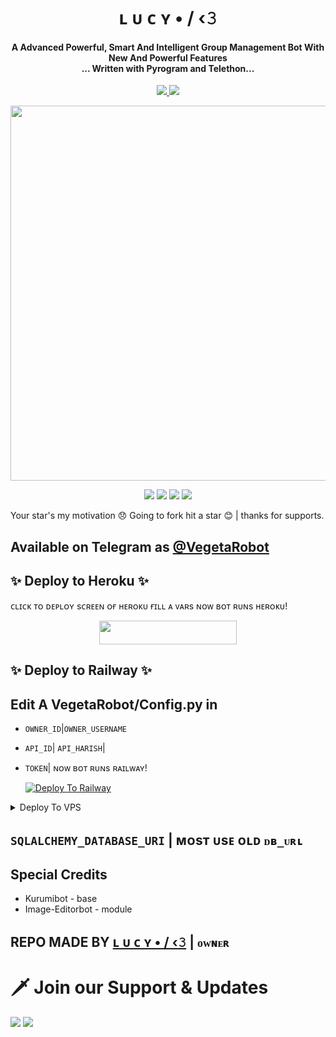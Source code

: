 <h1 align="center"><b>ʟ ᴜ ᴄ ʏ • / ‹𝟹</b></h1>

<h4 align="center">A Advanced Powerful, Smart And Intelligent Group Management Bot With New And Powerful Features <br> ... Written with Pyrogram and Telethon...</h4>
<p align='center'>
  <a href="https://www.python.org/" alt="made-with-python"> <img src="https://img.shields.io/badge/Made%20with-Python-1f425f.svg?style=flat-square&logo=python&color=blue" /> </a>
  <a href="https://github.com/W2HGalaxy-OP/SuzieRoBot/graphs/commit-activity" alt="Maintenance"> <img src="https://img.shields.io/badge/Maintained%3F-yes-green.svg?style=flat-square" /> </a>
</p>

<p align="center"><a href="https://t.me/VegetaRobot"><img src="https://telegra.ph/file/0e72c666535adde455213.jpg" width="600"></a></p>

<p align="center">
    <a href="https://github.com/Ctzfamily/VegetaRobot"> <img src="https://img.shields.io/github/repo-size/NandhaXD/VegetaRobot?color=red&logo=github&logoColor=green&style=for-the-badge" /></a>
    <a href="https://github.com/NandhaXD/VegetaRobot/commits/prince"> <img src="https://img.shields.io/github/last-commit/NandhaXD/VegetaRobot?color=brown&logo=github&logoColor=green&style=for-the-badge" /></a>
    <a href="https://github.com/NandhaXD/VegetaRobot/issues"> <img src="https://img.shields.io/github/issues/NandhaXD/VegetaRobot?color=blueviolet&logo=github&logoColor=green&style=for-the-badge" /></a>
    <a href="https://pypi.org/project/Telethon/"> <img src="https://img.shields.io/pypi/v/telethon?color=yellow&label=telethon&logo=python&logoColor=green&style=for-the-badge" /></a>
</p>


Your star's my motivation 😞 Going to fork hit a star 😊 | thanks for supports.

## Available on Telegram as [@VegetaRobot](https://t.me/VegetaRobot)

## ✨ Deploy to Heroku ✨

ᴄʟɪᴄᴋ ᴛᴏ ᴅᴇᴘʟᴏʏ sᴄʀᴇᴇɴ ᴏғ ʜᴇʀᴏᴋᴜ ғɪʟʟ ᴀ ᴠᴀʀs ɴᴏᴡ ʙᴏᴛ ʀᴜɴs ʜᴇʀᴏᴋᴜ!
<p align="center"><a href="https://heroku.com/deploy?template=https://github.com/NandhaXD/VegetaRobot"> <img src="https://img.shields.io/badge/Deploy%20To%20Heroku-black?style=for-the-badge&logo=heroku" width="220" height="38.45"/></a></p>

## ✨ Deploy to Railway ✨

## Edit A VegetaRobot/Config.py in
- `OWNER_ID`|`OWNER_USERNAME`
- `API_ID`| `API_HARISH`|
- `TOKEN`| ɴᴏᴡ ʙᴏᴛ ʀᴜɴs ʀᴀɪʟᴡᴀʏ!

   [![Deploy To Railway](https://railway.app/button.svg)](https://railway.app/new/template?template=https://github.com/NandhaXD/VegetaRobot)

<details><summary>Deploy To VPS</summary>
<p>
<pre>
# Use Your Forked Link Here And Edit VegetaRobot/config.py
git clone https://github.com/NandhaxD/VegetaRobot && cd VegetaRobot
# Install Packages
pip3 install -U -r requirements.txt
# Run Bot
python3 -m VegetaRobot
</pre>
</p>
</details>


## `SQLALCHEMY_DATABASE_URI` | ᴍᴏsᴛ ᴜsᴇ ᴏʟᴅ `ᴅʙ_ᴜʀʟ`


## Special Credits
- Kurumibot - base
- Image-Editorbot - module


## REPO MADE BY [ʟ ᴜ ᴄ ʏ • / ‹𝟹](t.me/itsluccii) | `ᴏᴡɴᴇʀ`


# 🗡️ Join our Support & Updates
<a href="https://t.me/PhoenixXsupport"><img src="https://img.shields.io/badge/Support 🎉-Telegram%20Group-blue.svg?logo=telegram"></a>
<a href="https://t.me/where_lucy"><img src="https://img.shields.io/badge/Updates 💥-Telegram%20Group-blue.svg?logo=telegram"></a>
